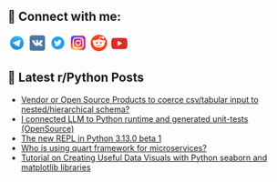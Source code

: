## 🔎 Connect with me:
[<img src="https://github.com/bullbesh/bullbesh/blob/main/images/Telegram.png" width="32" height="32" />](https://t.me/bullbesh)
[<img src="https://github.com/bullbesh/bullbesh/blob/main/images/VK.png" width="32" height="32" />](https://vk.com/bullbesh)
[<img src="https://github.com/bullbesh/bullbesh/blob/main/images/Twitter.png" width="32" height="32" />](https://twitter.com/bullbesh1)
[<img src="https://github.com/bullbesh/bullbesh/blob/main/images/Instagram.png" width="32" height="32" />](https://www.instagram.com/bullbesh)
[<img src="https://github.com/bullbesh/bullbesh/blob/main/images/Reddit.png" width="32" height="32" />](https://www.reddit.com/user/bullbesh)
[<img src="https://github.com/bullbesh/bullbesh/blob/main/images/YouTube.png" width="32" height="32" />](https://www.youtube.com/channel/UCtfjRs6uzgq5mfm8S06WTcg)

## 📕 Latest r/Python Posts
<!-- BLOG-POST-LIST:START -->
- [Vendor or Open Source Products to coerce csv/tabular input to nested/hierarchical schema?](https://www.reddit.com/r/Python/comments/1cnihes/vendor_or_open_source_products_to_coerce/)
- [I connected LLM to Python runtime and generated unit-tests &lpar;OpenSource&rpar;](https://www.reddit.com/r/Python/comments/1cnhzmy/i_connected_llm_to_python_runtime_and_generated/)
- [The new REPL in Python 3.13.0 beta 1](https://www.reddit.com/r/Python/comments/1cnf0p5/the_new_repl_in_python_3130_beta_1/)
- [Who is using quart framework for microservices?](https://www.reddit.com/r/Python/comments/1cn8zg3/who_is_using_quart_framework_for_microservices/)
- [Tutorial on Creating Useful Data Visuals with Python seaborn and matplotlib libraries](https://www.reddit.com/r/Python/comments/1cn24ar/tutorial_on_creating_useful_data_visuals_with/)
<!-- BLOG-POST-LIST:END -->

